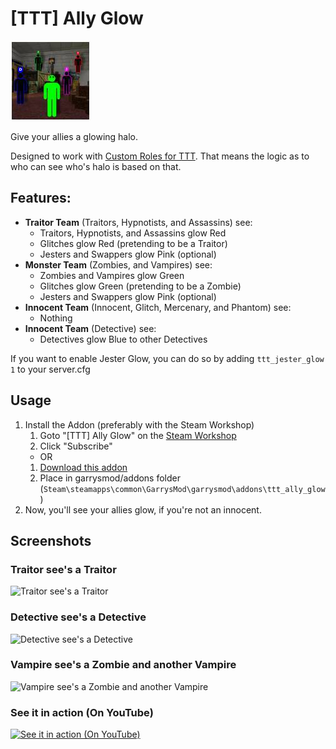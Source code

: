 # [TTT] Ally Glow
![Icon](https://raw.githubusercontent.com/manix84/ttt_ally_glow/master/images/icon/ttt_ally_glow_128x.jpg)

Give your allies a glowing halo.

Designed to work with [Custom Roles for TTT](https://steamcommunity.com/workshop/filedetails/?id=2045444087). That means the logic as to who can see who's halo is based on that.

## Features:

- __Traitor Team__ (Traitors, Hypnotists, and Assassins) see:
    - Traitors, Hypnotists, and Assassins glow Red
    - Glitches glow Red (pretending to be a Traitor)
    - Jesters and Swappers glow Pink (optional)
- __Monster Team__ (Zombies, and Vampires) see:
    - Zombies and Vampires glow Green
    - Glitches glow Green (pretending to be a Zombie)
    - Jesters and Swappers glow Pink (optional)
- __Innocent Team__ (Innocent, Glitch, Mercenary, and Phantom) see:
    - Nothing
- __Innocent Team__ (Detective) see:
    - Detectives glow Blue to other Detectives

If you want to enable Jester Glow, you can do so by adding `ttt_jester_glow 1` to your server.cfg

## Usage
1. Install the Addon (preferably with the Steam Workshop)
    1. Goto "[TTT] Ally Glow" on the [Steam Workshop](https://steamcommunity.com/sharedfiles/filedetails/?id=2223868490)
    2. Click "Subscribe"
    - OR
    1. [Download this addon](https://github.com/manix84/ttt_alloy_glow/archive/master.zip)
    2. Place in garrysmod/addons folder (`Steam\steamapps\common\GarrysMod\garrysmod\addons\ttt_ally_glow`)
2. Now, you'll see your allies glow, if you're not an innocent.

## Screenshots
### Traitor see's a Traitor
![Traitor see's a Traitor](https://i.imgur.com/e7nFX1o.jpg)
### Detective see's a Detective
![Detective see's a Detective](https://i.imgur.com/bMxRu0Y.jpg)
### Vampire see's a Zombie and another Vampire
![Vampire see's a Zombie and another Vampire](https://i.imgur.com/rQSc0Tg.jpg)
### See it in action (On YouTube)
[![See it in action (On YouTube)](https://i.imgur.com/p48aZsS.jpg)](https://youtu.be/SaF8h9pBDQU)
